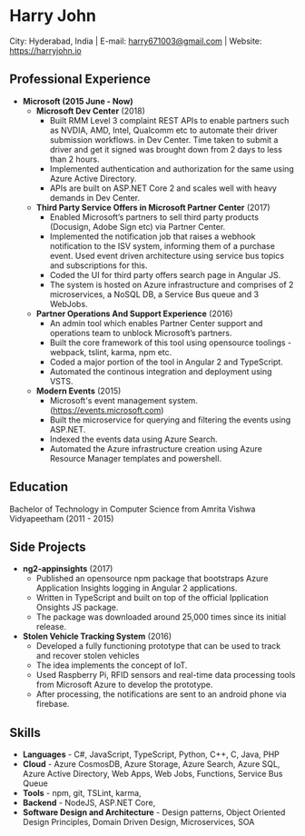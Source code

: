 Harry John
==========
City: Hyderabad, India | E-mail: harry671003@gmail.com | Website: https://harryjohn.io


Professional Experience
-----------------------
- **Microsoft (2015 June - Now)**
  - **Microsoft Dev Center** (2018)
    - Built RMM Level 3 complaint REST APIs to enable partners such as NVDIA, AMD, Intel, Qualcomm etc to automate their driver submission workflows. in Dev Center. Time taken to submit a driver and get it signed was brought down from 2 days to less than 2 hours.
    - Implemented authentication and authorization for the same using Azure Active Directory.
    - APIs are built on ASP.NET Core 2 and scales well with heavy demands in Dev Center.
  - **Third Party Service Offers in Microsoft Partner Center** (2017)
    - Enabled Microsoft’s partners to sell third party products (Docusign, Adobe Sign etc) via Partner Center.
    - Implemented the notification job that raises a webhook notification to the ISV system, informing them of a purchase event. Used event driven architecture using service bus topics and subscriptions for this.
    - Coded the UI for third party offers search page in Angular JS.
    - The system is hosted on Azure infrastructure and comprises of 2 microservices, a NoSQL DB, a Service Bus queue and 3 WebJobs.
  - **Partner Operations And Support Experience** (2016)
    - An admin tool which enables Partner Center support and operations team to unblock Microsoft’s partners.
    - Built the core framework of this tool using opensource toolings - webpack, tslint, karma, npm etc.
    - Coded a major portion of the tool in Angular 2 and TypeScript.
    - Automated the continous integration and deployment using VSTS.
  - **Modern Events** (2015)
    - Microsoft's event management system. (https://events.microsoft.com)
    - Built the microservice for querying and filtering the events using ASP.NET.
    - Indexed the events data using Azure Search.
    - Automated the Azure infrastructure creation using Azure Resource Manager templates and powershell.


Education
---------
Bachelor of Technology in Computer Science from Amrita Vishwa Vidyapeetham (2011 - 2015)


Side Projects
-------------
- **ng2-appinsights** (2017)
  - Published an opensource npm package that bootstraps Azure Application Insights logging in Angular 2 applications.
  - Written in TypeScript and built on top of the official Ipplication Onsights JS package. 
  - The package was downloaded around 25,000 times since its initial release.
- **Stolen Vehicle Tracking System** (2016)
  - Developed a fully functioning prototype that can be used to track and recover stolen vehicles
  - The idea implements the concept of IoT. 
  - Used Raspberry Pi, RFID sensors and real-time data processing tools from Microsoft Azure to develop the prototype.
  - After processing, the notifications are sent to an android phone via firebase.
  
  
Skills
------------
- **Languages** - C#, JavaScript, TypeScript, Python, C++, C, Java, PHP
- **Cloud** - Azure CosmosDB, Azure Storage, Azure Search, Azure SQL, Azure Active Directory, Web Apps, Web Jobs, Functions, Service Bus Queue
- **Tools** - npm, git, TSLint, karma, 
- **Backend** - NodeJS, ASP.NET Core, 
- **Software Design and Architecture** - Design patterns, Object Oriented Design Principles, Domain Driven Design, Microservices, SOA
  
